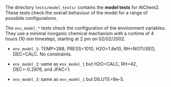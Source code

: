 The directory `tests/model_tests/` contains the **model tests** for AtChem2.
These tests check the overall behaviour of the model for a range of possibile configurations.

The `env_model_*` tests check the configuration of the environment variables.
They use a minimal inorganic chemical mechanism with a runtime of 4 hours (10 min timestep),
starting at 2 pm on 02/02/2002.

- `env_model_1`: TEMP=288, PRESS=1010, H2O=1.8e10, RH=NOTUSED, DEC=CALC. No constraints.

- `env_model_2`: same as `env_model_1` but H2O=CALC, RH=42, DEC=-0.2976, and JFAC=1.

- `env_model_3`: same as `env_model_1` but DILUTE=8e-5.
